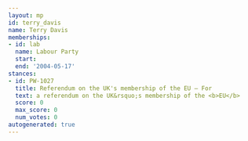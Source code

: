 ```yaml
---
layout: mp
id: terry_davis
name: Terry Davis
memberships:
- id: lab
  name: Labour Party
  start: 
  end: '2004-05-17'
stances:
- id: PW-1027
  title: Referendum on the UK's membership of the EU — For
  text: a referendum on the UK&rsquo;s membership of the <b>EU</b>
  score: 0
  max_score: 0
  num_votes: 0
autogenerated: true
---
```

